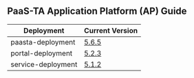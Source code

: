 ## PaaS-TA Application Platform (AP) Guide

|Deployment|Current Version| 
|-------------|-------------|
|paasta-deployment| [5.6.5](https://github.com/PaaS-TA/paasta-deployment/releases/tag/v5.6.5) | 
|portal-deployment| [5.2.3](https://github.com/PaaS-TA/portal-deployment/releases/tag/v5.2.3) | 
|service-deployment| [5.1.2](https://github.com/PaaS-TA/service-deployment/releases/tag/v5.1.2)| 
